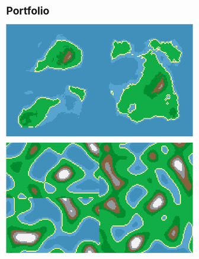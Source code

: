 # Portfolio


![Alt Text](https://github.com/gabrielhasen/Portfolio/blob/master/misc/WorldGeneration_Finished.PNG)


![Alt Text](https://github.com/gabrielhasen/Portfolio/blob/master/misc/WorldGeneration.GIF)
